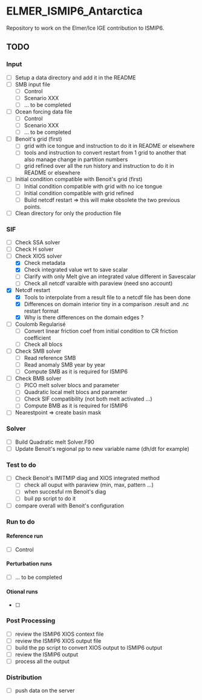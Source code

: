 # ELMER_ISMIP6_Antarctica

Repository to work on the Elmer/Ice IGE contribution to ISMIP6.

## TODO

### Input
- [ ] Setup a data directory and add it in the README
- [ ] SMB input file
    - [ ] Control
    - [ ] Scenario XXX
    - [ ] ... to be completed
- [ ] Ocean forcing data file
    - [ ] Control
    - [ ] Scenario XXX
    - [ ] ... to be completed
- [ ] Benoit's grid (first)
    - [ ] grid with ice tongue and instruction to do it in README or elsewhere
    - [ ] tools and instruction to convert restart from 1 grid to another that also manage change in partition numbers
    - [ ] grid refined over all the run history and instruction to do it in README or elsewhere
- [ ] Initial condition compatible with Benoit's grid (first)
    - [ ] Initial condition compatible with grid with no ice tongue
    - [ ] Initial condition compatible with grid refined
    - [ ] Build netcdf restart => this will make obsolete the two previous points.
- [ ] Clean directory for only the production file

### SIF
- [ ] Check SSA  solver
- [ ] Check H    solver
- [ ] Check XIOS solver
    - [X] Check metadata
    - [X] Check integrated value wrt to save scalar
    - [ ] Clarify with only Melt give an integrated value different in Savescalar
    - [ ] Check all netcdf varaible with paraview (need sno account)
- [X] Netcdf restart
    - [X] Tools to interpolate from a result file to a netcdf file has been done
    - [X] Differences on domain interior tiny in a comparison .result and .nc restart format
    - [X] Why is there differences on the domain edges ?
- [ ] Coulomb Regularisé
    - [ ] Convert linear friction coef from initial condition to CR friction coefficient
    - [ ] Check all blocs
- [ ] Check SMB solver
    - [ ] Read reference SMB
    - [ ] Read anomaly SMB year by year
    - [ ] Compute SMB as it is required for ISMIP6
- [ ] Check BMB solver
    - [ ] PICO melt solver blocs and parameter
    - [ ] Quadratic local melt blocs and parameter
    - [ ] Check SIF compatibility (not both melt activated ...)
    - [ ] Compute BMB as it is required for ISMIP6
- [ ] Nearestpoint => create basin mask

### Solver
- [ ] Build Quadratic melt Solver.F90
- [ ] Update Benoit's regional pp to new variable name (dh/dt for example)

### Test to do
- [ ] Check Benoit's IMITMIP diag and XIOS integrated method
   - [ ] check all ouput with paraview (min, max, pattern ...)
   - [ ] when succesful rm Benoit's diag
   - [ ] buil pp script to do it
- [ ] compare overall with Benoit's configuration

### Run to do
#### Reference run
- [ ] Control
#### Perturbation runs
- [ ] ... to be completed
#### Otional runs
- [ ]

### Post Processing
- [ ] review the ISMIP6 XIOS context file
- [ ] review the ISMIP6 XIOS output file
- [ ] build the pp script to convert XIOS output to ISMIP6 output
- [ ] review the ISMIP6 output
- [ ] process all the output

### Distribution
- [ ] push data on the server
